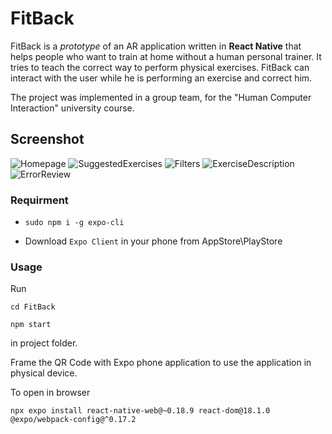 # FitBack

FitBack is a *prototype* of an AR application written in **React Native** that helps people who want to train at home without a human personal trainer. It tries to teach the correct way to perform physical exercises. FitBack can interact with the user while he is performing an exercise and correct him. 

The project was implemented in a group team, for the "Human Computer Interaction" university course.

## Screenshot
![Homepage](img/home.jpeg)
![SuggestedExercises](img/suggested.jpeg)
![Filters](img/filters.jpeg)
![ExerciseDescription](img/description.jpeg)
![ErrorReview](img/error.jpeg)

### Requirment

- `sudo npm i -g expo-cli`

- Download `Expo Client` in your phone from AppStore\PlayStore

### Usage 

Run 

`cd FitBack` 
 
`npm start` 

in project folder.

Frame the QR Code with Expo phone application to use the application in physical device.

To open in browser


`npx expo install react-native-web@~0.18.9 react-dom@18.1.0 @expo/webpack-config@^0.17.2`



